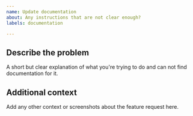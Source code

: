 ```yaml
---
name: Update documentation
about: Any instructions that are not clear enough?
labels: documentation

---
```


<!--

Have you read Letsproxy's Code of Conduct? By filing an Issue, you are expected to comply with it, including treating everyone with respect: https://github.com/rmamba/letsproxy/blob/master/CODE_OF_CONDUCT.md

-->

## Describe the problem

A short but clear explanation of what you're trying to do and can not find documentation for it.

## Additional context

Add any other context or screenshots about the feature request here.
